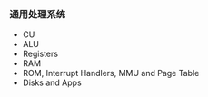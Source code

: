 ### 通用处理系统
- CU
- ALU
- Registers
- RAM
- ROM, Interrupt Handlers, MMU and Page Table
- Disks and Apps
